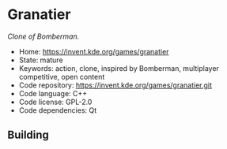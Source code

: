 # Granatier

_Clone of Bomberman._

- Home: https://invent.kde.org/games/granatier
- State: mature
- Keywords: action, clone, inspired by Bomberman, multiplayer competitive, open content
- Code repository: https://invent.kde.org/games/granatier.git
- Code language: C++
- Code license: GPL-2.0
- Code dependencies: Qt

## Building
